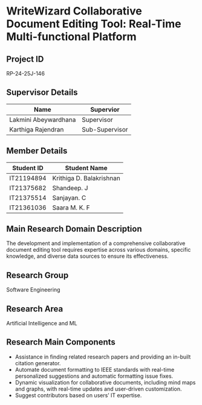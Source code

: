 # WriteWizard Collaborative Document Editing Tool: Real-Time Multi-functional Platform

## **Project ID**
RP-24-25J-146

## **Supervisor Details**

| Name                 | Supervior           |
|----------------------|---------------------|
| Lakmini Abeywardhana | Supervisor          |
| Karthiga Rajendran   | Sub-Supervisor      |

## **Member Details**

| Student ID   | Student Name           |
|--------------|------------------------|
| IT21194894   | Krithiga D. Balakrishnan |
| IT21375682   | Shandeep. J            |
| IT21375514   | Sanjayan. C            |
| IT21361036   | Saara M. K. F         |


## **Main Research Domain Description**
The development and implementation of a comprehensive collaborative document editing tool requires expertise across various domains, specific knowledge, and diverse data sources to ensure its effectiveness.

## **Research Group**
Software Engineering

## **Research Area**
Artificial Intelligence and ML

## **Research Main Components**
- Assistance in finding related research papers and providing an in-built citation generator.
- Automate document formatting to IEEE standards with real-time personalized suggestions and automatic formatting issue fixes.
- Dynamic visualization for collaborative documents, including mind maps and graphs, with real-time updates and user-driven customization.
- Suggest contributors based on users’ IT expertise.

